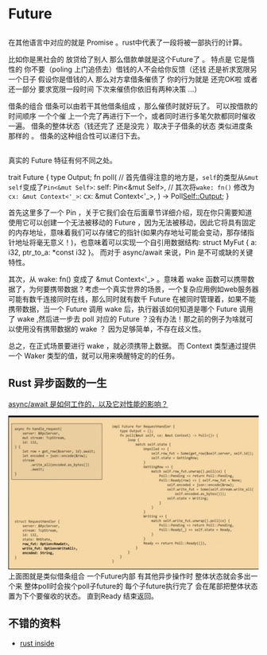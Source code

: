 # Future

## 

在其他语言中对应的就是 Promise 。rust中代表了一段将被一部执行的计算。

比如你是黑社会的 放贷给了别人 那么借款单就是这个Future了 。
特点是 它是惰性的 你不要（poling 上门追债去）借钱的人不会给你反馈（还钱 还是祈求宽限另一个日子  假设你是借钱的人 那么对方拿借条催债了 你的行为就是 还完OK啦 或者还一部分 要求宽限一段时间 下次来催债你依旧有两种决策 ...）

借条的组合
借条可以由若干其他借条组成 ，那么催债时就好玩了。
可以按借款的时间顺序 一个个催 上一个完了再进行下一个，或者同时进行多笔欠款都同时催收一遍。
借条的整体状态（钱还完了 还是没完 ）取决于子借条的状态 类似进度条那样的 。 借条的这种组合性可以递归下去。

## 

真实的 Future 特征有何不同之处。


trait Future {
    type Output;
    fn poll(
        // 首先值得注意的地方是，`self`的类型从`&mut self`变成了`Pin<&mut Self>`:
        self: Pin<&mut Self>,
        // 其次将`wake: fn()` 修改为 `cx: &mut Context<'_>`:
        cx: &mut Context<'_>,
    ) -> Poll<Self::Output>;
}

首先这里多了一个 Pin ，关于它我们会在后面章节详细介绍，现在你只需要知道使用它可以创建一个无法被移动的 Future ，因为无法被移动，因此它将具有固定的内存地址，意味着我们可以存储它的指针(如果内存地址可能会变动，那存储指针地址将毫无意义！)，也意味着可以实现一个自引用数据结构: struct MyFut { a: i32, ptr_to_a: *const i32 }。 而对于 async/await 来说，Pin 是不可或缺的关键特性。

其次，从 wake: fn() 变成了 &mut Context<'_> 。意味着 wake 函数可以携带数据了，为何要携带数据？考虑一个真实世界的场景，一个复杂应用例如web服务器可能有数千连接同时在线，那么同时就有数千 Future 在被同时管理着，如果不能携带数据，当一个 Future 调用 wake 后，执行器该如何知道是哪个 Future 调用了 wake ,然后进一步去 poll 对应的 Future ？没有办法！那之前的例子为啥就可以使用没有携带数据的 wake ？ 因为足够简单，不存在歧义性。

总之，在正式场景要进行 wake ，就必须携带上数据。 而 Context 类型通过提供一个 Waker 类型的值，就可以用来唤醒特定的的任务。

## Rust 异步函数的一生
[async/await 是如何工作的，以及它对性能的影响？](https://www.youtube.com/watch?v=ZHP9sUqB3Qs)

![future 理解](./future.png)
上面图就是类似借条组合 一个Future内部 有其他异步操作时 整体状态就会多出一个来 整体poll时会挨个poll子future的 每个子future执行完了 会在尾部把整体状态置为下个要催收的状态。 直到Ready 结束返回。


## 不错的资料
- [rust inside](https://github.com/Warrenren/inside-rust-std-library/blob/main/21-RUST%E7%9A%84%E5%BC%82%E6%AD%A5%E7%BC%96%E7%A8%8B.md)
